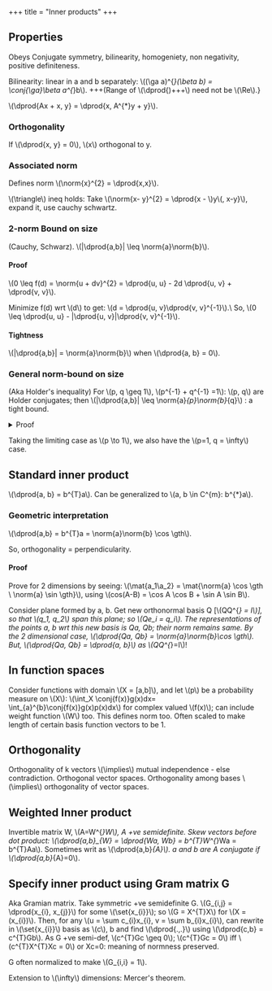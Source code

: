 +++
title = "Inner products"
+++

## Properties
Obeys Conjugate symmetry, bilinearity, homogeniety, non negativity, positive definiteness.

Bilinearity: linear in a and b separately: \\((\ga a)^{*}(\beta b) = \conj{\ga}\beta a^{*}b\\). +++(Range of \\(\dprod{)+++\\) need not be \\(\Re\\).}

\\(\dprod{Ax + x, y} = \dprod{x, A^{*}y + y}\\).

### Orthogonality
If \\(\dprod{x, y} = 0\\), \\(x\\) orthogonal to y.

### Associated norm
Defines norm \\(\norm{x}^{2} = \dprod{x,x}\\).

\\(\triangle\\) ineq holds: Take \\(\norm{x- y}^{2} = \dprod{x - \\)y\\(, x-y}\\), expand it, use cauchy schwartz.

### 2-norm Bound on size
(Cauchy, Schwarz). \\(|\dprod{a,b}| \leq \norm{a}\norm{b}\\).

#### Proof
\\(0 \leq f(d) = \norm{u + dv}^{2} = \dprod{u, u} - 2d \dprod{u, v} + \dprod{v, v}\\).

Minimize f(d) wrt \\(d\\) to get: \\(d = \dprod{u, v}\dprod{v, v}^{-1}\\).\\ So, \\(0 \leq \dprod{u, u} - |\dprod{u, v}|\dprod{v, v}^{-1}\\).

#### Tightness
\\(|\dprod{a,b}| = \norm{a}\norm{b}\\) when \\(\dprod{a, b} = 0\\).

### General norm-bound on size
(Aka Holder's inequality) For \\(p, q \geq 1\\), \\(p^{-1} + q^{-1} =1\\): \\(p, q\\) are Holder conjugates; then \\(|\dprod{a,b}| \leq \norm{a}_{p}\norm{b}_{q}\\) : a tight bound.



<details><summary>Proof</summary>

For \\(p, q > 1\\), By Young's ineq, \\(|a_{i}b_{i}|\leq \frac{|a_{i}|^{p}}{p} + \frac{|b_{i}|^{q}}{q}\\); \\(\frac{1}{\norm{a}_{p}\norm{b}_{q}}|\dprod{a,b}| \leq p^{-1} + q^{-1} =1\\).
</details>



Taking the limiting case as \\(p \to 1\\), we also have the \\(p=1, q = \infty\\) case.

## Standard inner product
\\(\dprod{a, b} = b^{T}a\\). Can be generalized to \\(a, b \in C^{m}: b^{*}a\\).

### Geometric interpretation
\\(\dprod{a,b} = b^{T}a = \norm{a}\norm{b} \cos \gth\\).

So, orthogonality = perpendicularity.

#### Proof
Prove for 2 dimensions by seeing: \\(\mat{a_1\\a_2} = \mat{\norm{a} \cos \gth \\ \norm{a} \sin \gth}\\), using \\(cos(A-B) = \cos A \cos B + \sin A \sin B\\).

Consider plane formed by a, b. Get new orthonormal basis Q [\\(QQ^{*} = I\\)], so that \\(q_1, q_2\\) span this plane; so \\(Qe_i = q_i\\). The representations of the points a, b wrt this new basis is Qa, Qb; their norm remains same. By the 2 dimensional case, \\(\dprod{Qa, Qb} = \norm{a}\norm{b}\cos \gth\\). But, \\(\dprod{Qa, Qb} = \dprod{a, b}\\) as \\(QQ^{*}=I\\)!

## In function spaces
Consider functions with domain \\(X = [a,b]\\), and let \\(p\\) be a probability measure on \\(X\\): \\(\int_X \conj{f(x)}g(x)dx= \int_{a}^{b}\conj{f(x)}g(x)p(x)dx\\) for complex valued \\(f(x)\\); can include weight function \\(W\\) too. This defines norm too. Often scaled to make length of certain basis function vectors to be 1.

## Orthogonality
Orthogonality of k vectors \\(\implies\\) mutual independence - else contradiction. Orthogonal vector spaces. Orthogonality among bases \\(\implies\\) orthogonality of vector spaces.

## Weighted Inner product
Invertible matrix W, \\(A=W^{*}W\\), A +ve semidefinite. Skew vectors before dot product: \\(\dprod{a,b}_{W} = \dprod{Wa, Wb} = b^{T}W^{*}Wa = b^{T}Aa\\). Sometimes writ as \\(\dprod{a,b}_{A}\\). a and b are A conjugate if \\(\dprod{a,b}_{A}=0\\).

## Specify inner product using Gram matrix G
Aka Gramian matrix. Take symmetric +ve semidefinite G. \\(G_{i,j} = \dprod{x_{i}, x_{j}}\\) for some \\(\set{x_{i}}\\); so \\(G = X^{T}X\\) for \\(X = (x_{i})\\). Then, for any \\(u = \sum c_{i}x_{i}, v = \sum b_{i}x_{i}\\), can rewrite in \\(\set{x_{i}}\\) basis as \\(c\\), b and find \\(\dprod{.,.}\\) using \\(\dprod{c,b} = c^{T}Gb\\). As G +ve semi-def, \\(c^{T}Gc \geq 0\\); \\(c^{T}Gc = 0\\) iff \\(c^{T}X^{T}Xc = 0\\) or Xc=0: meaning of normness preserved.

G often normalized to make \\(G_{i,i} = 1\\).

Extension to \\(\infty\\) dimensions: Mercer's theorem.

